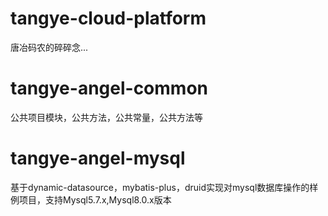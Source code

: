 # tangye-cloud-platform
唐冶码农的碎碎念...

# tangye-angel-common
公共项目模块，公共方法，公共常量，公共方法等

# tangye-angel-mysql
基于dynamic-datasource，mybatis-plus，druid实现对mysql数据库操作的样例项目，支持Mysql5.7.x,Mysql8.0.x版本

